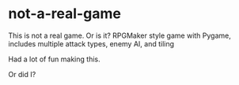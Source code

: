 # not-a-real-game
This is not a real game. Or is it? RPGMaker style game with Pygame, includes multiple attack types, enemy AI, and tiling


Had a lot of fun making this. 

Or did I?
